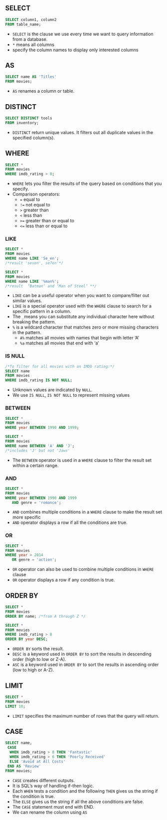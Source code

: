## SELECT
```sql
SELECT column1, column2 
FROM table_name;
```
- `SELECT` is the clause we use every time we want to query information from a database.
- `*` means all columns
- specify the column names to display only interested columns

## AS
```sql
SELECT name AS 'Titles'
FROM movies;
```
- `AS` renames a column or table.

## DISTINCT
```sql
SELECT DISTINCT tools 
FROM inventory;
```
- `DISTINCT` return unique values. It filters out all duplicate values in the specified column(s).

## WHERE
```sql
SELECT *
FROM movies
WHERE imdb_rating > 8;
```
- `WHERE` lets you filter the results of the query based on conditions that you specify.
- Comparison operators:
  - `=` equal to
  - `!=` not equal to
  - `>` greater than
  - `<` less than
  - `>=` greater than or equal to
  - `<=` less than or equal to

### LIKE
```sql
SELECT * 
FROM movies
WHERE name LIKE 'Se_en';
/*result 'seven', se7en'*/

SELECT * 
FROM movies 
WHERE name LIKE '%man%';
/*result  ‘Batman’ and ‘Man of Steel’ **/
```
- `LIKE` can be a useful operator when you want to compare/filter out similar values.
- `LIKE` is a special operator used with the `WHERE` clause to search for a specific pattern in a column.
- The `_`means you can substitute any individual character here without breaking the pattern.
- `%` is a wildcard character that matches zero or more missing characters in the pattern.
  - `A%` matches all movies with names that begin with letter ‘A’
  - `%a` matches all movies that end with ‘a’

### IS NULL
```sql
/*To filter for all movies with an IMDb rating:*/
SELECT name
FROM movies 
WHERE imdb_rating IS NOT NULL;
```
- Unknown values are indicated by `NULL`.
- We use `IS NULL`, `IS NOT NULL` to represent missing values

### BETWEEN
```sql
SELECT *
FROM movies
WHERE year BETWEEN 1990 AND 1999;

SELECT *
FROM movies
WHERE name BETWEEN 'A' AND 'J';
/*includes 'J' but not 'Jaws'
```
- The `BETWEEN` operator is used in a `WHERE` clause to filter the result set within a certain range.

### AND
```sql
SELECT * 
FROM movies
WHERE year BETWEEN 1990 AND 1999
   AND genre = 'romance';
```
- `AND` combines multiple conditions in a `WHERE` clause to make the result set more specific
- `AND` operator displays a row if all the conditions are true.

### OR
```sql
SELECT *
FROM movies
WHERE year > 2014
   OR genre = 'action';
```
- `OR` operator can also be used to combine multiple conditions in `WHERE` clause
- `OR` operator displays a row if any condition is true.

## ORDER BY
```sql
SELECT *
FROM movies
ORDER BY name; /*from A through Z */

SELECT *
FROM movies
WHERE imdb_rating > 8
ORDER BY year DESC;
```
- `ORDER BY` sorts the result.
- `DESC` is a keyword used in `ORDER BY` to sort the results in descending order (high to low or Z-A).
- `ASC` is a keyword used in `ORDER BY` to sort the results in ascending order (low to high or A-Z).

## LIMIT
```sql
SELECT *
FROM movies
LIMIT 10;
```
- `LIMIT` specifies the maximum number of rows that the query will return.

## CASE
```sql
SELECT name,
 CASE
  WHEN imdb_rating > 8 THEN 'Fantastic'
  WHEN imdb_rating > 6 THEN 'Poorly Received'
  ELSE 'Avoid at All Costs'
 END AS 'Review'
FROM movies;
```
- `CASE` creates different outputs.
- It is SQL’s way of handling if-then logic.
- Each `WHEN` tests a condition and the following `THEN` gives us the string if the condition is true.
- The `ELSE` gives us the string if all the above conditions are false.
- The `CASE` statement must end with END.
- We can rename the column using `AS`
